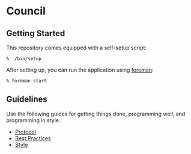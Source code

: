 Council
=========

Getting Started
---------------

This repository comes equipped with a self-setup script:

    % ./bin/setup

After setting up, you can run the application using [foreman]:

    % foreman start

[foreman]: http://ddollar.github.io/foreman/

Guidelines
----------

Use the following guides for getting things done, programming well, and
programming in style.

* [Protocol](http://github.com/groupbuddies/guides/blob/master/protocol)
* [Best Practices](http://github.com/groupbuddies/guides/blob/master/best-practices)
* [Style](http://github.com/groupbuddies/guides/blob/master/style)
